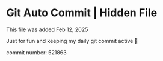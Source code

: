 # Git Auto Commit | Hidden File

This file was added Feb 12, 2025

Just for fun and keeping my daily git commit active 🤪

commit number: 521863
